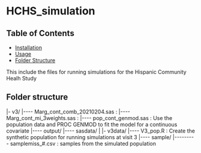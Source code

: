 # HCHS_simulation

## Table of Contents
- [Installation](#installation)
- [Usage](#usage)
- [Folder Structure](#folder-structure)

This include the files for running simulations for the Hispanic Community Healh Study

## Folder structure 
|- v3/
|---- Marg_cont_comb_20210204.sas :
|---- Marg_cont_mi_3weights.sas : 
|---- pop_cont_genmod.sas : Use the population data and PROC GENMOD to fit the model for a continuous covariate
|---- output/
|---- sasdata/
|
|- v3data/
|---- V3_pop.R : Create the synthetic population for running simulations at visit 3
|---- sample/
|--------- samplemiss_#.csv : samples from the simulated population 


